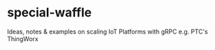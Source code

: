 # special-waffle
Ideas, notes &amp; examples on scaling IoT Platforms with gRPC e.g. PTC's ThingWorx
